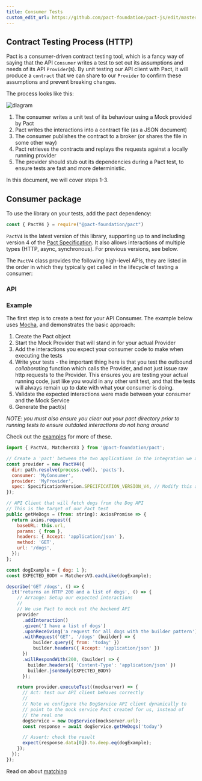 ```yaml
---
title: Consumer Tests
custom_edit_url: https://github.com/pact-foundation/pact-js/edit/master/docs/consumer.md
---
```

<!-- This file has been synced from the pact-foundation/pact-js repository. Please do not edit it directly. The URL of the source file can be found in the custom_edit_url value above -->

## Contract Testing Process (HTTP)

Pact is a consumer-driven contract testing tool, which is a fancy way of saying that the API `Consumer` writes a test to set out its assumptions and needs of its API `Provider`(s). By unit testing our API client with Pact, it will produce a `contract` that we can share to our `Provider` to confirm these assumptions and prevent breaking changes.

The process looks like this:

![diagram](https://github.com/pact-foundation/pact-js/blob/master/docs/diagrams/summary.png)

1. The consumer writes a unit test of its behaviour using a Mock provided by Pact
1. Pact writes the interactions into a contract file (as a JSON document)
1. The consumer publishes the contract to a broker (or shares the file in some other way)
1. Pact retrieves the contracts and replays the requests against a locally running provider
1. The provider should stub out its dependencies during a Pact test, to ensure tests are fast and more deterministic.

In this document, we will cover steps 1-3.

## Consumer package

To use the library on your tests, add the pact dependency:

```javascript
const { PactV4 } = require("@pact-foundation/pact")
```

`PactV4` is the latest version of this library, supporting up to and including version 4 of the [Pact Specification](https://github.com/pact-foundation/pact-specification/). It also allows interactions of multiple types (HTTP, async, synchronous). For previous versions, see below.

<!-- <details><summary>Previous versions</summary>

```javascript
const { Pact } = require("@pact-foundation/pact")   // Supports up to and including Pact Specification version 2
const { PactV3 } = require("@pact-foundation/pact") // Supportsu up to and including Pact Specification version 3
```

You should use the `PactV4` interface unless you can't, and set the specification version via `spec` to the desired serialisation format.

</details> -->

The `PactV4` class provides the following high-level APIs, they are listed in the order in which they typically get called in the lifecycle of testing a consumer:

### API

<!-- <details><summary>Consumer API</summary>

The Pact SDK uses a fluent builder to create interactions. 

| API                              | Options                            | Description                                                                                                                                                            |
| -------------------------------- | ---------------------------------- | ---------------------------------------------------------------------------------------------------------------------------------------------------------------------- |
| `new PactV4(options)`            | See constructor options below      | Creates a Mock Server test double of your Provider API. The class is **not** thread safe, but you can run tests in parallel by creating as many instances as you need. |
| `addInteraction(...)`            | `V4UnconfiguredInteraction`        | Start a builder for an HTTP interaction                                                                                                                                |
| `addSynchronousInteraction(...)` | `V4UnconfiguredSynchronousMessage` | Start a builder for an asynchronous message                                                                                                                            |

#### Common methods to builders


| `given(...)`                           | Object             | Set one or more provider states for the interaction                                                                                                                                                                                                                                                                                                                                 |
| `uponReceiving(...)`                   | string                        | The scenario name. The combination of `given` and `uponReceiving` must be unique in the pact file                                                                                                                                                                                                                                                                      |
| `executeTest(...)`                     | -                             | Executes a user defined function, passing in details of the dynamic mock service for use in the test. If successful, the pact file is updated. The function signature changes depending on the setup and context of the interaction.                                                                                                                                                                                                                          |

</details> -->

<!-- <details><summary>Constructor</summary>

| Parameter  | Required? | Type    | Description                                                                               |
| ---------- | --------- | ------- | ----------------------------------------------------------------------------------------- |
| `consumer` | yes       | string  | The name of the consumer                                                                  |
| `provider` | yes       | string  | The name of the provider                                                                  |
| `port`     | no        | number  | The port to run the mock service on, defaults to a random machine assigned available port |
| `host`     | no        | string  | The host to run the mock service, defaults to 127.0.0.1                                   |
| `tls`      | no        | boolean | flag to identify which protocol to be used (default false, HTTP)                          |
| `dir`      | no        | string  | Directory to output pact files                                                            |
| `log`      | no        | string  | File to log to                                                                            |
| `logLevel` | no        | string  | Log level: one of 'trace', 'debug', 'info', 'error', 'fatal' or 'warn'                    |
| `spec`     | no        | number  | Pact specification version (defaults to 2)                                                |

</details> -->

### Example

The first step is to create a test for your API Consumer. The example below uses [Mocha](https://mochajs.org), and demonstrates the basic approach:

1.  Create the Pact object
1.  Start the Mock Provider that will stand in for your actual Provider
1.  Add the interactions you expect your consumer code to make when executing the tests
1.  Write your tests - the important thing here is that you test the outbound _collaborating_ function which calls the Provider, and not just issue raw http requests to the Provider. This ensures you are testing your actual running code, just like you would in any other unit test, and that the tests will always remain up to date with what your consumer is doing.
1.  Validate the expected interactions were made between your consumer and the Mock Service
1.  Generate the pact(s)

_NOTE: you must also ensure you clear out your pact directory prior to running tests to ensure outdated interactions do not hang around_

Check out the [examples](https://github.com/pact-foundation/pact-js/tree/master/examples/) for more of these.

```js
import { PactV4, MatchersV3 } from '@pact-foundation/pact';

// Create a 'pact' between the two applications in the integration we are testing
const provider = new PactV4({
  dir: path.resolve(process.cwd(), 'pacts'),
  consumer: 'MyConsumer',
  provider: 'MyProvider',
  spec: SpecificationVersion.SPECIFICATION_VERSION_V4, // Modify this as needed for your use case
});

// API Client that will fetch dogs from the Dog API
// This is the target of our Pact test
public getMeDogs = (from: string): AxiosPromise => {
  return axios.request({
    baseURL: this.url,
    params: { from },
    headers: { Accept: 'application/json' },
    method: 'GET',
    url: '/dogs',
  });
};

const dogExample = { dog: 1 };
const EXPECTED_BODY = MatchersV3.eachLike(dogExample);

describe('GET /dogs', () => {
  it('returns an HTTP 200 and a list of dogs', () => {
    // Arrange: Setup our expected interactions
    //
    // We use Pact to mock out the backend API
    provider
      .addInteraction()
      .given('I have a list of dogs')
      .uponReceiving('a request for all dogs with the builder pattern')
      .withRequest('GET', '/dogs' (builder) => {
          builder.query({ from: 'today' })
          builder.headers({ Accept: 'application/json' })        
      })
      .willRespondWith(200, (builder) => {
        builder.headers({ 'Content-Type': 'application/json' })
        builder.jsonBody(EXPECTED_BODY)
      });

    return provider.executeTest((mockserver) => {
      // Act: test our API client behaves correctly
      //
      // Note we configure the DogService API client dynamically to 
      // point to the mock service Pact created for us, instead of 
      // the real one
      dogService = new DogService(mockserver.url);
      const response = await dogService.getMeDogs('today')

      // Assert: check the result
      expect(response.data[0]).to.deep.eq(dogExample);
    });
  });
});
```

Read on about [matching](/implementation_guides/javascript/docs/matching)

